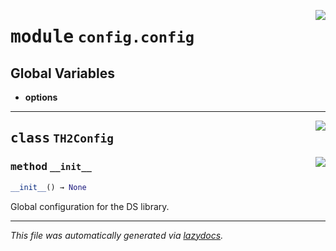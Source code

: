<!-- markdownlint-disable -->

<a href="../../th2_data_services/config/config.py#L0"><img align="right" style="float:right;" src="https://img.shields.io/badge/-source-cccccc?style=flat-square"></a>

# <kbd>module</kbd> `config.config`




**Global Variables**
---------------
- **options**


---

<a href="../../th2_data_services/config/config.py#L22"><img align="right" style="float:right;" src="https://img.shields.io/badge/-source-cccccc?style=flat-square"></a>

## <kbd>class</kbd> `TH2Config`




<a href="../../th2_data_services/config/config.py#L23"><img align="right" style="float:right;" src="https://img.shields.io/badge/-source-cccccc?style=flat-square"></a>

### <kbd>method</kbd> `__init__`

```python
__init__() → None
```

Global configuration for the DS library. 







---

_This file was automatically generated via [lazydocs](https://github.com/ml-tooling/lazydocs)._
